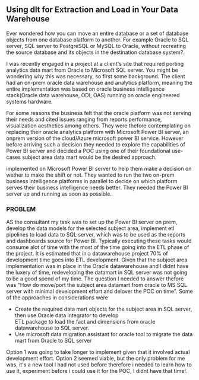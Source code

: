 ## Using dlt for Extraction and Load in Your Data Warehouse

Ever wondered how you can move an entire database or a set of database objects from one database platform to another. For example Oracle to SQL server, SQL server to PostgreSQL or MySQL to Oracle, without recreating the source database and its objects in the destination database system?. 

I was recently engaged in a project at a client's site that required porting analytics data mart from Oracle to Microsoft SQL server. You might be wondering why this was necessary, so first some background. The client had an on-prem oracle data warehouse and analytics platform, meaning the entire implementation was based on oracle business intelligence stack(Oracle data warehouse, ODI, OAS) running on oracle engineered systems hardware.

For some reasons the business felt that the oracle platform was not serving their needs and cited issues ranging from reports performance, visualization aesthetics among others. They were thefore contemplating on replacing their oracle analytics platform with Microsoft Power BI server, an onprem version of the cloud/Azure microsoft power BI service. However before arriving such a decision they needed to explore the capabilities of Power BI server and decided a POC using one of their foundational use-cases subject area data mart would be the desired approach.

implemented on Microsoft Power BI server to help them make a decision on wether to make the shift or not. They wanted to run the two on-prem business intelligence platforms in parallel to decide on which platform serves their business intelligence needs better. They needed the Power BI server up and running as soon as possible.

### PROBLEM

AS the consultant my task was to set up the Power BI server on prem, develop the data models for the selected subject area, implement etl pipelines to load data to SQL server, which was to be used as the reports and dashboards source for Power BI. Typically executing these tasks would consume alot of time with the most of the time going into the ETL phase of the project.
It is estimated that in a datawarehouse project 70% of development time goes into ETL development. Given that the subject area 
implementation was in place in the Oracle datawarehouse and I didnt have the luxery of time, redeveloping the datamart in SQL server was not going to be a good spend of my time. The question I needed to answer thefore was "How do move/port the subject area datamart from oracle to MS SQL server with minimal development effort and delover the POC on time". Some of the approaches in considerations were

* Create the required data mart objects for the subject area in SQL server, then use Oracle data integrator to develop   
     ETL package to load the fact and dimensions from oracle datawarehouse to SQL server.
* Use microsoft data migration assistant for oracle tool to migrate the data mart from Oracle to SQL server


Option 1 was going to take longer to implement given that it involved actual development effort. Option 2 seemed viable, but the only problem for me was, it's a new tool I had not used before therefore i needed to learn how to use it, experiment before i could use it for the POC, I didnt have that time!.

